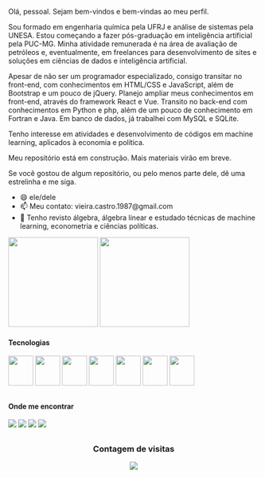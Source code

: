 <p>Olá, pessoal. Sejam bem-vindos e bem-vindas ao meu perfil.</p>
<p>Sou formado em engenharia química pela UFRJ e análise de sistemas pela UNESA. Estou começando a fazer pós-graduação em inteligência artificial pela PUC-MG. Minha atividade remunerada é na área de avaliação de petróleos e, eventualmente, em freelances para desenvolvimento de sites e soluções em ciências de dados e inteligência artificial.</p>
<p>Apesar de não ser um programador especializado, consigo transitar no front-end, com conhecimentos em HTML/CSS e JavaScript, além de Bootstrap e um pouco de jQuery. Planejo ampliar meus conhecimentos em front-end, através do framework React e Vue. Transito no back-end com conhecimentos em Python e php, além de um pouco de conhecimento em Fortran e Java. Em banco de dados, já trabalhei com MySQL e SQLite.</p>
<p>Tenho interesse em atividades e desenvolvimento de códigos em machine learning, aplicados à economia e política.</p>
<p>Meu repositório está em construção. Mais materiais virão em breve.</p>
<p>Se você gostou de algum repositório, ou pelo menos parte dele, dê uma estrelinha e me siga.</p>

<ul>
  <li>😄 ele/dele</li>
  <li>📫 Meu contato: vieira.castro.1987@gmail.com</li>
  <li>🌱 Tenho revisto álgebra, álgebra linear e estudado técnicas de machine learning, econometria e ciências políticas.</li>
 </ul>

<div>
  <img height="180em" src="https://github-readme-stats.vercel.app/api?username=PauloRobertoVieiraDeCastro&theme=blue-green" />
  <img height="180em" src="https://github-readme-stats.vercel.app/api/top-langs/?username=PauloRobertoVieiraDeCastro&layout=compact&theme=blue-green&langs_count=8" />
</div>

 
 

<h4>Tecnologias</h4>
<div>
  <img width="50" height="60" src="https://cdn.jsdelivr.net/gh/devicons/devicon/icons/python/python-original.svg" />
  <img width="50" height="60" src="https://cdn.jsdelivr.net/gh/devicons/devicon/icons/jupyter/jupyter-original-wordmark.svg" />
  <img width="50" height="60" src="https://cdn.jsdelivr.net/gh/devicons/devicon/icons/flask/flask-original.svg" />        
  <img width="50" height="60" src="https://cdn.jsdelivr.net/gh/devicons/devicon/icons/mysql/mysql-original-wordmark.svg" />
  <img width="50" height="60" src="https://cdn.jsdelivr.net/gh/devicons/devicon/icons/html5/html5-original-wordmark.svg" />   
  <img width="50" height="60" src="https://cdn.jsdelivr.net/gh/devicons/devicon/icons/matlab/matlab-original.svg" />
  <img width="50" height="60" src="https://cdn.jsdelivr.net/gh/devicons/devicon/icons/php/php-original.svg" />
</div>

##

<h4>Onde me encontrar</h4>
<div>
  <a href="https://www.linkedin.com/in/paulo-castro-579b592a/" target="_blank"><img src="https://img.shields.io/badge/LinkedIn-0077B5?style=for-the-badge&logo=linkedin&logoColor=white"></a>
  <a href="https://www.linkedin.com/in/paulo-castro-579b592a/" target="_blank"><img src="https://img.shields.io/badge/Instagram-E4405F?style=for-the-badge&logo=instagram&logoColor=white"></a>
  <a href="https://www.kaggle.com/paulocastro1987" target="_blank"><img src="https://img.shields.io/badge/Kaggle-20BEFF?style=for-the-badge&logo=Kaggle&logoColor=white"></a>
  <a href="mailto: vieira.castro.1987@gmail.com" target="_blank"><img src="https://img.shields.io/badge/Gmail-D14836?style=for-the-badge&logo=gmail&logoColor=white"></a>
</div>

##
<div style="text-align: center">
  <h3>Contagem de visitas</h3>
  <img src="https://profile-counter.glitch.me/PauloRobertoVieiraDeCastro/count.svg"/>
</div>

<!--
**PauloRobertoVieiraDeCastro/PauloRobertoVieiraDeCastro** is a ✨ _special_ ✨ repository because its `README.md` (this file) appears on your GitHub profile.

Here are some ideas to get you started:

- 🔭 I’m currently working on ...
- 🌱 I’m currently learning ...
- 👯 I’m looking to collaborate on ...
- 🤔 I’m looking for help with ...
- 💬 Ask me about ...
- 📫 How to reach me: ...
- 😄 Pronouns: ...
- ⚡ Fun fact: ...
-->
